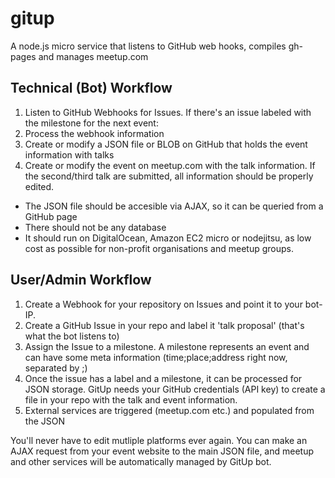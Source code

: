 gitup
=====

A node.js micro service that listens to GitHub web hooks, compiles gh-pages and manages meetup.com

## Technical (Bot) Workflow

1. Listen to GitHub Webhooks for Issues. If there's an issue labeled with the milestone for the next event:
2. Process the webhook information
3. Create or modify a JSON file or BLOB on GitHub that holds the event information with talks
4. Create or modify the event on meetup.com with the talk information. If the second/third talk are submitted, all information should be properly edited.

- The JSON file should be accesible via AJAX, so it can be queried from a GitHub page
- There should not be any database
- It should run on DigitalOcean, Amazon EC2 micro or nodejitsu, as low cost as possible for non-profit organisations and meetup groups.

## User/Admin Workflow

1. Create a Webhook for your repository on Issues and point it to your bot-IP.
2. Create a GitHub Issue in your repo and label it 'talk proposal' (that's what the bot listens to)
3. Assign the Issue to a milestone. A milestone represents an event and can have some meta information (time;place;address right now, separated by ;)
4. Once the issue has a label and a milestone, it can be processed for JSON storage. GitUp needs your GitHub credentials (API key) to create a file in your repo with the talk and event information.
5. External services are triggered (meetup.com etc.) and populated from the JSON

You'll never have to edit mutliple platforms ever again. You can make an AJAX request from your event website to the main JSON file, and meetup and other services will be automatically managed by GitUp bot.
